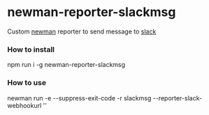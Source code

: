 # newman-reporter-slackmsg

Custom [newman](https://github.com/postmanlabs/newman) reporter to send message to [slack](https://slack.com/)


### How to install 
 npm run i -g newman-reporter-slackmsg

### How to use
 newman run <collectionFile> -e <environmentFile> --suppress-exit-code -r slackmsg --reporter-slack-webhookurl '<webhookurl>'
